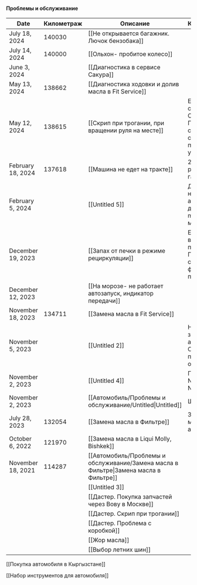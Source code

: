#### Проблемы и обслуживание

|Date|Километраж|Описание|Комментарий|Tags|Стоимость|
|---|---|---|---|---|---|
|July 18, 2024|140030|[[Не открывается багажник. Лючок бензобака]]||Мелкие неисправности|RUB 2,716.00|
|July 14, 2024|140000|[[Ольхон- пробитое колесо]]||Колёса|RUB 34,622.00|
|June 3, 2024||[[Диагностика в сервисе Сакура]]||Подвеска|RUB 600.00|
|May 13, 2024|138662|[[Диагностика ходовки и долив масла в Fit Service]]||Масло, Подвеска|RUB 1,264.00|
|May 12, 2024|138615|[[Скрип при трогании, при вращении руля на месте]]|Ездил потом в сервис Сакура. Говорят, скорее всего, стабилизатор поперечной устойчивости|Неисправность, Подвеска||
|February 18, 2024|137618|[[Машина не едет на тракте]]|2000 об., не реагирует на газ, пинается|Неисправность||
|February 5, 2024||[[Untitled 5]]|Долил немного антифириза до отметки min. Ок. 200 мл|||
|December 19, 2023||[[Запах от печки в режиме рециркуляции]]|Если включить на полную. Поменял салонный фильтр, не помогло||RUB 342.00|
|December 12, 2023||[[На морозе- не работает автозапуск, индикатор передачи]]||Неисправность||
|November 18, 2023|134711|[[Замена масла в Fit Service]]||Масло, Мелкие неисправности|RUB 9,387.00|
|November 5, 2023||[[Untitled 2]]|На заводится, заменил аккумулятор. Старый проходил около 4х лет||RUB 7,500.00|
|November 2, 2023||[[Untitled 4]]|Покупка шин Nokian Nordman 7||RUB 29,276.00|
|November 2, 2023||[[Автомобиль/Проблемы и обслуживание/Untitled\|Untitled]]|Шиномонтаж||RUB 2,000.00|
|July 28, 2023|132054|[[Замена масла в Фильтре]]|Замена масла, антифриза|Масло|RUB 11,803.00|
|October 6, 2022|121970|[[Замена масла в Liqui Molly, Bishkek]]||Масло||
|November 18, 2021|114287|[[Автомобиль/Проблемы и обслуживание/Замена масла в Фильтре\|Замена масла в Фильтре]]||||
|||[[Untitled 3]]||||
|||[[Дастер. Покупка запчастей через Вову в Москве]]||||
|||[[Дастер. Скрип при трогании]]||||
|||[[Дастер. Проблема с коробкой]]||||
|||[[Жор масла]]||||
|||[[Выбор летних шин]]||||

  
  

[[Покупка автомобиля в Кыргызстане]]

[[Набор инструментов для автомобиля]]